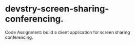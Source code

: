 # devstry-screen-sharing-conferencing.
Code Assignment: build a client application for screen sharing conferencing. 
